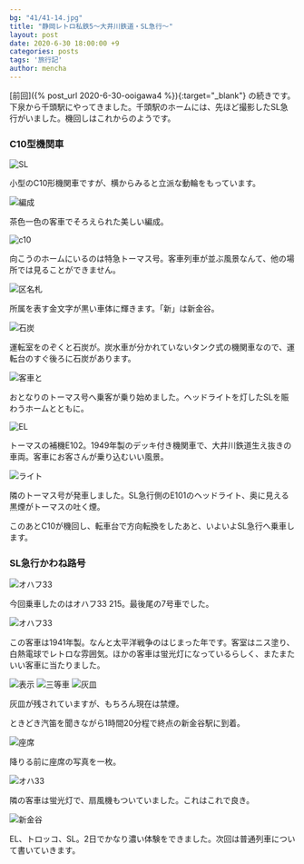 ```yaml
---
bg: "41/41-14.jpg"
title: "静岡レトロ私鉄5～大井川鉄道・SL急行～"
layout: post
date: 2020-6-30 18:00:00 +9
categories: posts
tags: '旅行記'
author: mencha
---
```

[前回]({%  post_url 2020-6-30-ooigawa4 %}){:target="_blank"} の続きです。下泉から千頭駅にやってきました。千頭駅のホームには、先ほど撮影したSL急行がいました。機回しはこれからのようです。

### C10型機関車

![SL](https://drive.google.com/uc?export=view&id=1Ub0vFFkadeBHou4IOdPAh31RARjtc42F)
<!--more-->
小型のC10形機関車ですが、横からみると立派な動輪をもっています。

![編成](https://drive.google.com/uc?export=view&id=1IB_wlP1m1h2kgz84KbwFKf-04ZVN7K1q)

茶色一色の客車でそろえられた美しい編成。

![c10](https://drive.google.com/uc?export=view&id=158JZbzhBuxi_0vJAcxdLae_ynnHn4LXl)

向こうのホームにいるのは特急トーマス号。客車列車が並ぶ風景なんて、他の場所では見ることができません。

![区名札](https://drive.google.com/uc?export=view&id=1tfOVgzZ-C6HzRSsMImJeGfDOCunAx4gu)

所属を表す金文字が黒い車体に輝きます。「新」は新金谷。

![石炭](https://drive.google.com/uc?export=view&id=1lyENnEVn85rQoB3akH3Oxfe5WIegG5Ws)

運転室をのぞくと石炭が。炭水車が分かれていないタンク式の機関車なので、運転台のすぐ後ろに石炭があります。

![客車と](https://drive.google.com/uc?export=view&id=1RJm5m-MTfhKI8l6kGhooUBm4cP4re2PF)

おとなりのトーマス号へ乗客が乗り始めました。ヘッドライトを灯したSLを賑わうホームとともに。

![EL](https://drive.google.com/uc?export=view&id=1YtOQPTd61dpnVPG7pSSxUFX9PdXpKtW1)

トーマスの補機E102。1949年製のデッキ付き機関車で、大井川鉄道生え抜きの車両。客車にお客さんが乗り込むいい風景。

![ライト](https://drive.google.com/uc?export=view&id=1CV3Nei7jAgM-eIVIOJx0ScrdierobAeA)

隣のトーマス号が発車しました。SL急行側のE101のヘッドライト、奥に見える黒煙がトーマスの吐く煙。

このあとC10が機回し、転車台で方向転換をしたあと、いよいよSL急行へ乗車します。

### SL急行かわね路号

![オハフ33](https://drive.google.com/uc?export=view&id=1EHf5qftYy3IKfzXPZYIGrM8ppMs6Gdna)

今回乗車したのはオハフ33 215。最後尾の7号車でした。

![オハフ33](https://drive.google.com/uc?export=view&id=1Ai9UIJVIFy5sckVzv2xnGxc0Hrc9Ado_)

この客車は1941年製。なんと太平洋戦争のはじまった年です。客室はニス塗り、白熱電球でレトロな雰囲気。ほかの客車は蛍光灯になっているらしく、またまたいい客車に当たりました。

![表示](https://drive.google.com/uc?export=view&id=1dveVJLg8y-KPsT-vnMhYNt_CYcbxNnVB)
![三等車](https://drive.google.com/uc?export=view&id=1g91cN4g_V-LCA3rXfXtU6ahtG8Ra0OPa)
![灰皿](https://drive.google.com/uc?export=view&id=1vjmBeNviV74mMvtKoz0mXZjIl7UsYTIt)

灰皿が残されていますが、もちろん現在は禁煙。

ときどき汽笛を聞きながら1時間20分程で終点の新金谷駅に到着。

![座席](https://drive.google.com/uc?export=view&id=1NI5G9CG1124PYiSJGxcuxE0WJRnyJwk4)

降りる前に座席の写真を一枚。

![オハ33](https://drive.google.com/uc?export=view&id=11QB4Lpb1gnyVr0nbVV-bOI9YbJ56fLcM)

隣の客車は蛍光灯で、扇風機もついていました。これはこれで良き。

![新金谷](https://drive.google.com/uc?export=view&id=1_X0mixXiQ32hKEBOsg1Bil8XN-I1_dAE)

EL、トロッコ、SL。2日でかなり濃い体験をできました。次回は普通列車について書いていきます。